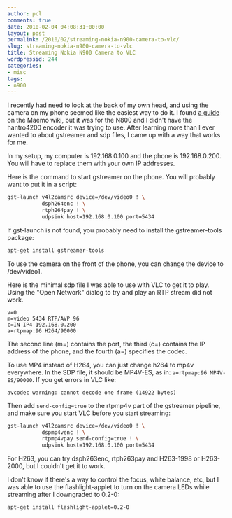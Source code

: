 ```yaml
---
author: pcl
comments: true
date: 2010-02-04 04:08:31+00:00
layout: post
permalink: /2010/02/streaming-nokia-n900-camera-to-vlc/
slug: streaming-nokia-n900-camera-to-vlc
title: Streaming Nokia N900 Camera to VLC
wordpressid: 244
categories:
- misc
tags:
- n900
---
```


I recently had need to look at the back of my own head, and using the camera on my phone seemed like the easiest way to do it. I found [a guide](http://wiki.maemo.org/Streaming_video_from_built-in_webcam) on the Maemo wiki, but it was for the N800 and I didn't have the hantro4200 encoder it was trying to use. After learning more than I ever wanted to about gstreamer and sdp files, I came up with a way that works for me.

In my setup, my computer is 192.168.0.100 and the phone is 192.168.0.200. You will have to replace them with your own IP addresses.

Here is the command to start gstreamer on the phone. You will probably want to put it in a script:

~~~ bash
gst-launch v4l2camsrc device=/dev/video0 ! \
           dsph264enc ! \
           rtph264pay ! \
           udpsink host=192.168.0.100 port=5434
~~~

If gst-launch is not found, you probably need to install the gstreamer-tools package:

~~~ bash
apt-get install gstreamer-tools
~~~

To use the camera on the front of the phone, you can change the device to /dev/video1.

Here is the minimal sdp file I was able to use with VLC to get it to play. Using the "Open Network" dialog to try and play an RTP stream did not work.

~~~
v=0
m=video 5434 RTP/AVP 96
c=IN IP4 192.168.0.200
a=rtpmap:96 H264/90000
~~~

The second line (m=) contains the port, the third (c=) contains the IP address of the phone, and the fourth (a=) specifies the codec.

To use MP4 instead of H264, you can just change h264 to mp4v everywhere. In the SDP file, it should be MP4V-ES, as in: `a=rtpmap:96 MP4V-ES/90000`. If you get errors in VLC like:

`avcodec warning: cannot decode one frame (14922 bytes)`

Then add `send-config=true` to the rtpmp4v part of the gstreamer pipeline, and make sure you start VLC before you start streaming:

~~~ bash
gst-launch v4l2camsrc device=/dev/video0 ! \
           dspmp4venc ! \
           rtpmp4vpay send-config=true ! \
           udpsink host=192.168.0.100 port=5434
~~~

For H263, you can try dsph263enc, rtph263pay and H263-1998 or H263-2000, but I couldn't get it to work.

I don't know if there's a way to control the focus, white balance, etc, but I was able to use the flashlight-applet to turn on the camera LEDs while streaming after I downgraded to 0.2-0:

~~~ bash
apt-get install flashlight-applet=0.2-0
~~~
